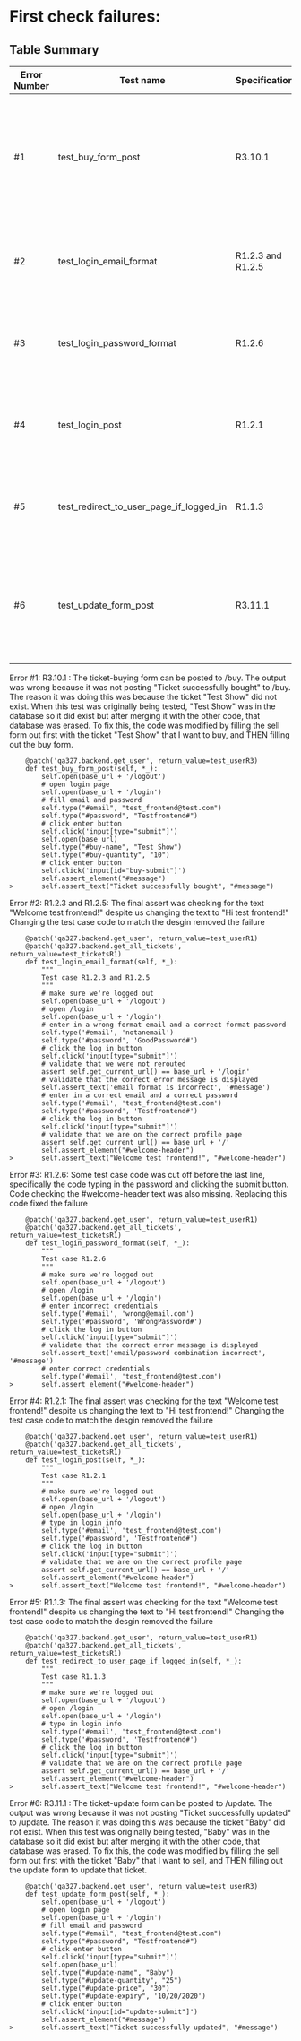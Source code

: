 # First check failures: #
## Table Summary
| Error Number | Test name                               | Specification     | What the output was                                                                     | What the error was                                                            | How the error was fixed                                                                |
|--------------|-----------------------------------------|-------------------|-----------------------------------------------------------------------------------------|-------------------------------------------------------------------------------|----------------------------------------------------------------------------------------|
| #1           | test_buy_form_post                      | R3.10.1           | The output was wrong because it was not posting "Ticket successfully bought" to /buy    | The reason it was doing this was because the ticket "Test Show" did not exist |                                                                                        |
| #2           | test_login_email_format                 | R1.2.3 and R1.2.5 | This test case was checking for "Welcome test frontend!"                                | The text the test case was checking for said "Hi test frontend!"              | Changing the test case code to match the desgin removed the failure                    |
| #3           | test_login_password_format              | R1.2.6            | Test case was not advancing                                                             | Missing lines of test case code                                               | The missing lines we're already created, so we reimplemented the missing lines of code |
| #4           | test_login_post                         | R1.2.1            | This test case was checking for "Welcome test frontend!"                                | The text the test case was checking for said "Hi test frontend!"              | Changing the test case code to match the desgin removed the failure                    |
| #5           | test_redirect_to_user_page_if_logged_in | R1.1.3            | This test case was checking for "Welcome test frontend!"                                | The text the test case was checking for said "Hi test frontend!"              | Changing the test case code to match the desgin removed the failure                    |
| #6           | test_update_form_post                   | R3.11.1           | he output was wrong because it was not posting "Ticket successfully updated" to /update | The reason it was doing this was because the ticket "Baby" did not exist      |                                                                                        |

Error #1: 
R3.10.1 : The ticket-buying form can be posted to /buy.
The output was wrong because it was not posting "Ticket successfully bought" to /buy.
The reason it was doing this was because the ticket "Test Show" did not exist. When this test was originally being 
tested, "Test Show" was in the database so it did exist but after merging it with the other code, that database was erased. To fix this, the code was modified by filling the sell form out first with the ticket "Test Show" that I want to buy, and THEN filling out the buy form.

```
    @patch('qa327.backend.get_user', return_value=test_userR3)
    def test_buy_form_post(self, *_):
        self.open(base_url + '/logout')
        # open login page
        self.open(base_url + '/login')
        # fill email and password
        self.type("#email", "test_frontend@test.com")
        self.type("#password", "Testfrontend#")
        # click enter button
        self.click('input[type="submit"]')
        self.open(base_url)
        self.type("#buy-name", "Test Show")
        self.type("#buy-quantity", "10")
        # click enter button
        self.click('input[id="buy-submit"]')
        self.assert_element("#message")
>       self.assert_text("Ticket successfully bought", "#message")
```

Error #2:
R1.2.3 and R1.2.5: The final assert was checking for the text "Welcome test frontend!" despite us changing the text to "Hi test frontend!" Changing the test case code to match the desgin removed the failure
```
    @patch('qa327.backend.get_user', return_value=test_userR1)
    @patch('qa327.backend.get_all_tickets', return_value=test_ticketsR1)
    def test_login_email_format(self, *_):
        """
        Test case R1.2.3 and R1.2.5
        """
        # make sure we're logged out
        self.open(base_url + '/logout')
        # open /login
        self.open(base_url + '/login')
        # enter in a wrong format email and a correct format password
        self.type('#email', 'notanemail')
        self.type('#password', 'GoodPassword#')
        # click the log in button
        self.click('input[type="submit"]')
        # validate that we were not rerouted
        assert self.get_current_url() == base_url + '/login'
        # validate that the correct error message is displayed
        self.assert_text('email format is incorrect', '#message')
        # enter in a correct email and a correct password
        self.type('#email', 'test_frontend@test.com')
        self.type('#password', 'Testfrontend#')
        # click the log in button
        self.click('input[type="submit"]')
        # validate that we are on the correct profile page
        assert self.get_current_url() == base_url + '/'
        self.assert_element("#welcome-header")
>       self.assert_text("Welcome test frontend!", "#welcome-header")
```

Error #3:
R1.2.6: Some test case code was cut off before the last line, specifically the code typing in the password and clicking the submit button. Code checking the #welcome-header text was also missing. Replacing this code fixed the failure
```
    @patch('qa327.backend.get_user', return_value=test_userR1)
    @patch('qa327.backend.get_all_tickets', return_value=test_ticketsR1)
    def test_login_password_format(self, *_):
        """
        Test case R1.2.6
        """
        # make sure we're logged out
        self.open(base_url + '/logout')
        # open /login
        self.open(base_url + '/login')
        # enter incorrect credentials
        self.type('#email', 'wrong@email.com')
        self.type('#password', 'WrongPassword#')
        # click the log in button
        self.click('input[type="submit"]')
        # validate that the correct error message is displayed
        self.assert_text('email/password combination incorrect', '#message')
        # enter correct credentials
        self.type('#email', 'test_frontend@test.com')
>       self.assert_element("#welcome-header")
```

Error #4:
R1.2.1: The final assert was checking for the text "Welcome test frontend!" despite us changing the text to "Hi test frontend!" Changing the test case code to match the desgin removed the failure
```
    @patch('qa327.backend.get_user', return_value=test_userR1)
    @patch('qa327.backend.get_all_tickets', return_value=test_ticketsR1)
    def test_login_post(self, *_):
        """
        Test case R1.2.1
        """
        # make sure we're logged out
        self.open(base_url + '/logout')
        # open /login
        self.open(base_url + '/login')
        # type in login info
        self.type('#email', 'test_frontend@test.com')
        self.type('#password', 'Testfrontend#')
        # click the log in button
        self.click('input[type="submit"]')
        # validate that we are on the correct profile page
        assert self.get_current_url() == base_url + '/'
        self.assert_element("#welcome-header")
>       self.assert_text("Welcome test frontend!", "#welcome-header")
```

Error #5:
R1.1.3: The final assert was checking for the text "Welcome test frontend!" despite us changing the text to "Hi test frontend!" Changing the test case code to match the desgin removed the failure
```
    @patch('qa327.backend.get_user', return_value=test_userR1)
    @patch('qa327.backend.get_all_tickets', return_value=test_ticketsR1)
    def test_redirect_to_user_page_if_logged_in(self, *_):
        """
        Test case R1.1.3
        """
        # make sure we're logged out
        self.open(base_url + '/logout')
        # open /login
        self.open(base_url + '/login')
        # type in login info
        self.type('#email', 'test_frontend@test.com')
        self.type('#password', 'Testfrontend#')
        # click the log in button
        self.click('input[type="submit"]')
        # validate that we are on the correct profile page
        assert self.get_current_url() == base_url + '/'
        self.assert_element("#welcome-header")
>       self.assert_text("Welcome test frontend!", "#welcome-header")
```
Error #6: 
R3.11.1 : The ticket-update form can be posted to /update.
The output was wrong because it was not posting "Ticket successfully updated" to /update.
The reason it was doing this was because the ticket "Baby" did not exist. When this test was originally being 
tested, "Baby" was in the database so it did exist but after merging it with the other code, that database was erased. To fix this, the code was modified by filling the sell form out first with the ticket "Baby" that I want to sell, and THEN filling out the update form to update that ticket. 
```
    @patch('qa327.backend.get_user', return_value=test_userR3)
    def test_update_form_post(self, *_):
        self.open(base_url + '/logout')
        # open login page
        self.open(base_url + '/login')
        # fill email and password
        self.type("#email", "test_frontend@test.com")
        self.type("#password", "Testfrontend#")
        # click enter button
        self.click('input[type="submit"]')
        self.open(base_url)
        self.type("#update-name", "Baby")
        self.type("#update-quantity", "25")
        self.type("#update-price", "30")
        self.type("#update-expiry", '10/20/2020')
        # click enter button
        self.click('input[id="update-submit"]')
        self.assert_element("#message")
>       self.assert_text("Ticket successfully updated", "#message")
```
